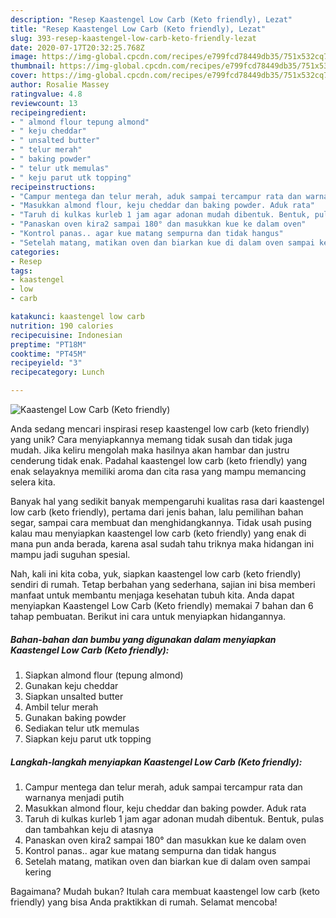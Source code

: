 ```yaml
---
description: "Resep Kaastengel Low Carb (Keto friendly), Lezat"
title: "Resep Kaastengel Low Carb (Keto friendly), Lezat"
slug: 393-resep-kaastengel-low-carb-keto-friendly-lezat
date: 2020-07-17T20:32:25.768Z
image: https://img-global.cpcdn.com/recipes/e799fcd78449db35/751x532cq70/kaastengel-low-carb-keto-friendly-foto-resep-utama.jpg
thumbnail: https://img-global.cpcdn.com/recipes/e799fcd78449db35/751x532cq70/kaastengel-low-carb-keto-friendly-foto-resep-utama.jpg
cover: https://img-global.cpcdn.com/recipes/e799fcd78449db35/751x532cq70/kaastengel-low-carb-keto-friendly-foto-resep-utama.jpg
author: Rosalie Massey
ratingvalue: 4.8
reviewcount: 13
recipeingredient:
- " almond flour tepung almond"
- " keju cheddar"
- " unsalted butter"
- " telur merah"
- " baking powder"
- " telur utk memulas"
- " keju parut utk topping"
recipeinstructions:
- "Campur mentega dan telur merah, aduk sampai tercampur rata dan warnanya menjadi putih"
- "Masukkan almond flour, keju cheddar dan baking powder. Aduk rata"
- "Taruh di kulkas kurleb 1 jam agar adonan mudah dibentuk. Bentuk, pulas dan tambahkan keju di atasnya"
- "Panaskan oven kira2 sampai 180° dan masukkan kue ke dalam oven"
- "Kontrol panas.. agar kue matang sempurna dan tidak hangus"
- "Setelah matang, matikan oven dan biarkan kue di dalam oven sampai kering"
categories:
- Resep
tags:
- kaastengel
- low
- carb

katakunci: kaastengel low carb 
nutrition: 190 calories
recipecuisine: Indonesian
preptime: "PT18M"
cooktime: "PT45M"
recipeyield: "3"
recipecategory: Lunch

---
```



![Kaastengel Low Carb (Keto friendly)](https://img-global.cpcdn.com/recipes/e799fcd78449db35/751x532cq70/kaastengel-low-carb-keto-friendly-foto-resep-utama.jpg)

Anda sedang mencari inspirasi resep kaastengel low carb (keto friendly) yang unik? Cara menyiapkannya memang tidak susah dan tidak juga mudah. Jika keliru mengolah maka hasilnya akan hambar dan justru cenderung tidak enak. Padahal kaastengel low carb (keto friendly) yang enak selayaknya memiliki aroma dan cita rasa yang mampu memancing selera kita.

Banyak hal yang sedikit banyak mempengaruhi kualitas rasa dari kaastengel low carb (keto friendly), pertama dari jenis bahan, lalu pemilihan bahan segar, sampai cara membuat dan menghidangkannya. Tidak usah pusing kalau mau menyiapkan kaastengel low carb (keto friendly) yang enak di mana pun anda berada, karena asal sudah tahu triknya maka hidangan ini mampu jadi suguhan spesial.




Nah, kali ini kita coba, yuk, siapkan kaastengel low carb (keto friendly) sendiri di rumah. Tetap berbahan yang sederhana, sajian ini bisa memberi manfaat untuk membantu menjaga kesehatan tubuh kita. Anda dapat menyiapkan Kaastengel Low Carb (Keto friendly) memakai 7 bahan dan 6 tahap pembuatan. Berikut ini cara untuk menyiapkan hidangannya.

<!--inarticleads1-->

##### Bahan-bahan dan bumbu yang digunakan dalam menyiapkan Kaastengel Low Carb (Keto friendly):

1. Siapkan  almond flour (tepung almond)
1. Gunakan  keju cheddar
1. Siapkan  unsalted butter
1. Ambil  telur merah
1. Gunakan  baking powder
1. Sediakan  telur utk memulas
1. Siapkan  keju parut utk topping




<!--inarticleads2-->

##### Langkah-langkah menyiapkan Kaastengel Low Carb (Keto friendly):

1. Campur mentega dan telur merah, aduk sampai tercampur rata dan warnanya menjadi putih
1. Masukkan almond flour, keju cheddar dan baking powder. Aduk rata
1. Taruh di kulkas kurleb 1 jam agar adonan mudah dibentuk. Bentuk, pulas dan tambahkan keju di atasnya
1. Panaskan oven kira2 sampai 180° dan masukkan kue ke dalam oven
1. Kontrol panas.. agar kue matang sempurna dan tidak hangus
1. Setelah matang, matikan oven dan biarkan kue di dalam oven sampai kering




Bagaimana? Mudah bukan? Itulah cara membuat kaastengel low carb (keto friendly) yang bisa Anda praktikkan di rumah. Selamat mencoba!
